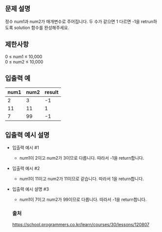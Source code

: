 ## 문제 설명
정수 num1과 num2가 매개변수로 주어집니다. 두 수가 같으면 1 다르면 -1을 retrun하도록 solution 함수를 완성해주세요.


## 제한사항
0 ≤ num1 ≤ 10,000<br/>
0 ≤ num2 ≤ 10,000

## 입출력 예

|num1|num2|result|
|------|---|---|
|2|3|-1|
|11|11|1|
|7|99|-1|

## 입출력 예시 설명

* 입출력 예시 #1

  * num1이 2이고 num2가 3이므로 다릅니다. 따라서 -1을 return합니다.

* 입출력 예시 #2

  * num1이 11이고 num2가 11이므로 같습니다. 따라서 1을 return합니다.

* 입출력 예시 설명 #3

  * num1이 7이고 num2가 99이므로 다릅니다. 따라서 -1을 return합니다.

  ### 출처
  https://school.programmers.co.kr/learn/courses/30/lessons/120807
